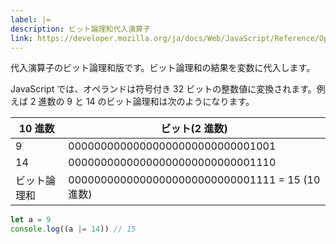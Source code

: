 ```yaml
---
label: |=
description: ビット論理和代入演算子
link: https://developer.mozilla.org/ja/docs/Web/JavaScript/Reference/Operators/Bitwise_OR_assignment
---
```


代入演算子のビット論理和版です。ビット論理和の結果を変数に代入します。

JavaScript では、オペランドは符号付き 32 ビットの整数値に変換されます。例えば 2 進数の 9 と 14 のビット論理和は次のようになります。

| 10 進数      | ビット(2 進数)                                  |
| ------------ | ----------------------------------------------- |
| 9            | 00000000000000000000000000001001                |
| 14           | 00000000000000000000000000001110                |
| ビット論理和 | 00000000000000000000000000001111 = 15 (10 進数) |

```typescript
let a = 9
console.log((a |= 14)) // 15
```
